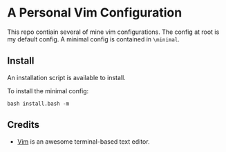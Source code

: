 # A Personal Vim Configuration

This repo contiain several of mine vim configurations. The config at root is my default config. A minimal config is contained in `\minimal`.

## Install

An installation script is available to install.

To install the minimal config:

```
bash install.bash -m
```

## Credits

- [Vim](https://github.com/vim/vim) is an awesome terminal-based text editor. 
